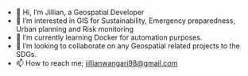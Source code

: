 - 👋 Hi, I’m Jillian, a Geospatial Developer
- 👀 I’m interested in GIS for Sustainability, Emergency preparedness, Urban planning and Risk monitoring
- 🌱 I’m currently learning Docker for automation purposes.
- 💞️ I’m looking to collaborate on any Geospatial related projects to the SDGs.
- 📫 How to reach me; jillianwangari98@gmail.com

<!---
Jillian-glitch/Jillian-glitch is a ✨ special ✨ repository because its `README.md` (this file) appears on your GitHub profile.
You can click the Preview link to take a look at your changes.
--->
